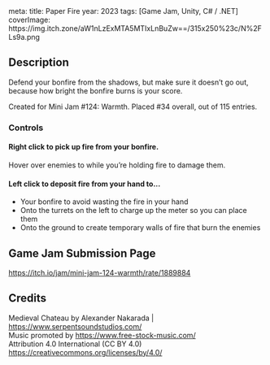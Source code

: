 <route lang="yaml">
meta:
  title: Paper Fire
  year: 2023
  tags: [Game Jam, Unity, C# / .NET]
  coverImage: https://img.itch.zone/aW1nLzExMTA5MTIxLnBuZw==/315x250%23c/N%2FLs9a.png
</route>

<ItchIFrame src="https://html-classic.itch.zone/html/7248833/index.html" itchio-link="https://lucas-riedlshah.itch.io/paper-fire" width=976 height=556 />

## Description

Defend your bonfire from the shadows, but make sure it doesn’t go out, because how bright the bonfire burns is your score.

Created for Mini Jam #124: Warmth. Placed #34 overall, out of 115 entries.

### Controls

#### Right click to pick up fire from your bonfire. 

Hover over enemies to while you’re holding fire to damage them.

#### Left click to deposit fire from your hand to... 

 - Your bonfire to avoid wasting the fire in your hand
 - Onto the turrets on the left to charge up the meter so you can place them
 - Onto the ground to create temporary walls of fire that burn the enemies

## Game Jam Submission Page

https://itch.io/jam/mini-jam-124-warmth/rate/1889884

## Credits

Medieval Chateau by Alexander Nakarada | https://www.serpentsoundstudios.com/  
Music promoted by https://www.free-stock-music.com/  
Attribution 4.0 International (CC BY 4.0)  
https://creativecommons.org/licenses/by/4.0/  